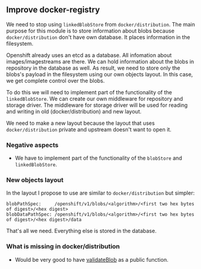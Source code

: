 ## Improve docker-registry

We need to stop using `linkedBlobStore` from `docker/distribution`. The main purpose for this module is to store information
about blobs because `docker/distribution` don't have own database. It places information in the filesystem.

Openshift already uses an etcd as a database. All infomation about images/imagestreams are there. We can hold information
about the blobs in repository in the database as well. As result, we need to store only the blobs's payload in the filesystem
using our own objects layout. In this case, we get complete control over the blobs.

To do this we will need to implement part of the functionality of the `linkedBlobStore`. We can create our own middleware for
repository and storage driver. The middleware for storage driver will be used for reading and writing in old (docker/distribution)
and new layout.

We need to make a new layout because the layout that uses `docker/distribution` private and upstream doesn't
want to open it.

### Negative aspects

* We have to implement part of the functionality of the `blobStore` and `linkedBlobStore`.

### New objects layout

In the layout I propose to use are similar to `docker/distribution` but simpler:
```
blobPathSpec:     /openshift/v1/blobs/<algorithm>/<first two hex bytes of digest>/<hex digest>
blobDataPathSpec: /openshift/v1/blobs/<algorithm>/<first two hex bytes of digest>/<hex digest>/data
```
That's all we need. Everything else is stored in the database.

### What is missing in docker/distribution

* Would be very good to have [validateBlob](https://github.com/openshift/origin/blob/master/Godeps/_workspace/src/github.com/docker/distribution/registry/storage/blobwriter.go#L137)
as a public function.
